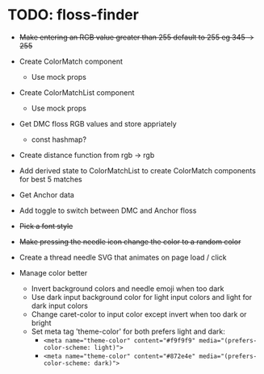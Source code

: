 # TODO: floss-finder

- ~~Make entering an RGB value greater than 255 default to 255 eg 345 -> 255~~

- Create ColorMatch component
    - Use mock props

- Create ColorMatchList component
    - Use mock props

- Get DMC floss RGB values and store appriately
    - const hashmap?

- Create distance function from rgb -> rgb

- Add derived state to ColorMatchList to create ColorMatch components for best 5 matches

- Get Anchor data

- Add toggle to switch between DMC and Anchor floss

- ~~Pick a font style~~

- ~~Make pressing the needle icon change the color to a random color~~

- Create a thread needle SVG that animates on page load / click

- Manage color better
    - Invert background colors and needle emoji when too dark
    - Use dark input background color for light input colors and light for dark input colors
    - Change caret-color to input color except invert when too dark or bright
    - Set meta tag 'theme-color' for both prefers light and dark: 
        - ```<meta name="theme-color" content="#f9f9f9" media="(prefers-color-scheme: light)">```
        - ```<meta name="theme-color" content="#872e4e" media="(prefers-color-scheme: dark)">```